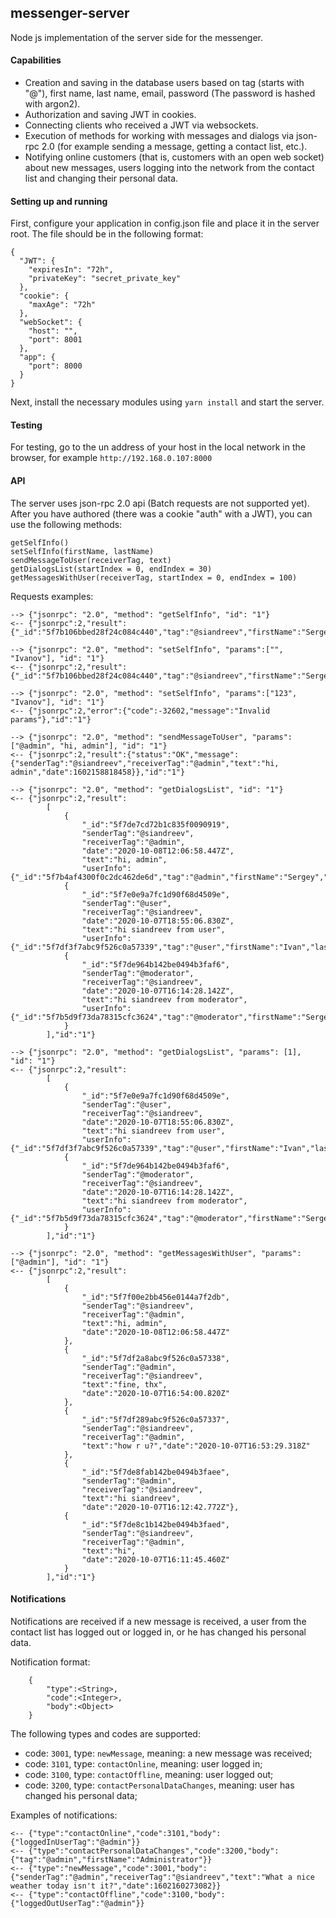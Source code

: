 ## messenger-server
Node js implementation of the server side for the messenger.

#### Capabilities
- Creation and saving in the database users based on tag (starts with "@"), first name, last name, email, password (The password is hashed with argon2).
- Authorization and saving JWT in cookies.
- Connecting clients who received a JWT via websockets.
- Execution of methods for working with messages and dialogs via json-rpc 2.0 (for example sending a message, getting a contact list, etc.).
- Notifying online customers (that is, customers with an open web socket) about new messages, users logging into the network from the contact list and changing their personal data.

#### Setting up and running
First, configure your application in config.json file and place it in the server root. The file should be in the following format:
```
{
  "JWT": {
    "expiresIn": "72h",
    "privateKey": "secret_private_key"
  },
  "cookie": {
    "maxAge": "72h"
  },
  "webSocket": {
    "host": "",
    "port": 8001
  },
  "app": {
    "port": 8000
  }
}
```
Next, install the necessary modules using ```yarn install``` and start the server.

#### Testing
For testing, go to the un address of your host in the local network in the browser, for example ```http://192.168.0.107:8000```

#### API
The server uses json-rpc 2.0 api (Batch requests are not supported yet). After you have authored (there was a cookie "auth" with a JWT), you can use the following methods:
```
getSelfInfo()
setSelfInfo(firstName, lastName)
sendMessageToUser(receiverTag, text)
getDialogsList(startIndex = 0, endIndex = 30)
getMessagesWithUser(receiverTag, startIndex = 0, endIndex = 100)
```

Requests examples:
```
--> {"jsonrpc": "2.0", "method": "getSelfInfo", "id": "1"}
<-- {"jsonrpc":2,"result":{"_id":"5f7b106bbed28f24c084c440","tag":"@siandreev","firstName":"Sergey","lastName":"Andreev"},"id":"1"}

--> {"jsonrpc": "2.0", "method": "setSelfInfo", "params":["", "Ivanov"], "id": "1"}
<-- {"jsonrpc":2,"result":{"_id":"5f7b106bbed28f24c084c440","tag":"@siandreev","firstName":"Sergey","lastName":"Ivanov"},"id":"1"}

--> {"jsonrpc": "2.0", "method": "setSelfInfo", "params":["123", "Ivanov"], "id": "1"}
<-- {"jsonrpc":2,"error":{"code":-32602,"message":"Invalid params"},"id":"1"}

--> {"jsonrpc": "2.0", "method": "sendMessageToUser", "params": ["@admin", "hi, admin"], "id": "1"}
<-- {"jsonrpc":2,"result":{"status":"OK","message":{"senderTag":"@siandreev","receiverTag":"@admin","text":"hi, admin","date":1602158818458}},"id":"1"}

--> {"jsonrpc": "2.0", "method": "getDialogsList", "id": "1"}
<-- {"jsonrpc":2,"result":
        [
            {
                "_id":"5f7de7cd72b1c835f0090919",
                "senderTag":"@siandreev",
                "receiverTag":"@admin",
                "date":"2020-10-08T12:06:58.447Z",
                "text":"hi, admin",
                "userInfo":{"_id":"5f7b4af4300f0c2dc462de6d","tag":"@admin","firstName":"Sergey","lastName":"Andreev","isOnline":false}},
            {
                "_id":"5f7e0e9a7fc1d90f68d4509e",
                "senderTag":"@user",
                "receiverTag":"@siandreev",
                "date":"2020-10-07T18:55:06.830Z",
                "text":"hi siandreev from user",
                "userInfo":{"_id":"5f7df3f7abc9f526c0a57339","tag":"@user","firstName":"Ivan","lastName":"Ivanov","isOnline":true}},
            {
                "_id":"5f7de964b142be0494b3faf6",
                "senderTag":"@moderator",
                "receiverTag":"@siandreev",
                "date":"2020-10-07T16:14:28.142Z",
                "text":"hi siandreev from moderator",
                "userInfo":{"_id":"5f7b5d9f73da78315cfc3624","tag":"@moderator","firstName":"Sergey","lastName":"Andreev","isOnline":false}
            }
        ],"id":"1"}

--> {"jsonrpc": "2.0", "method": "getDialogsList", "params": [1], "id": "1"}
<-- {"jsonrpc":2,"result":
        [
            {
                "_id":"5f7e0e9a7fc1d90f68d4509e",
                "senderTag":"@user",
                "receiverTag":"@siandreev",
                "date":"2020-10-07T18:55:06.830Z",
                "text":"hi siandreev from user",
                "userInfo":{"_id":"5f7df3f7abc9f526c0a57339","tag":"@user","firstName":"Ivan","lastName":"Ivanov","isOnline":true}},
            {
                "_id":"5f7de964b142be0494b3faf6",
                "senderTag":"@moderator",
                "receiverTag":"@siandreev",
                "date":"2020-10-07T16:14:28.142Z",
                "text":"hi siandreev from moderator",
                "userInfo":{"_id":"5f7b5d9f73da78315cfc3624","tag":"@moderator","firstName":"Sergey","lastName":"Andreev","isOnline":false}
            }
        ],"id":"1"}

--> {"jsonrpc": "2.0", "method": "getMessagesWithUser", "params": ["@admin"], "id": "1"}
<-- {"jsonrpc":2,"result":
        [
            {
                "_id":"5f7f00e2bb456e0144a7f2db",
                "senderTag":"@siandreev",
                "receiverTag":"@admin",
                "text":"hi, admin",
                "date":"2020-10-08T12:06:58.447Z"
            },
            {
                "_id":"5f7df2a8abc9f526c0a57338",
                "senderTag":"@admin",
                "receiverTag":"@siandreev",
                "text":"fine, thx",
                "date":"2020-10-07T16:54:00.820Z"
            },
            {
                "_id":"5f7df289abc9f526c0a57337",
                "senderTag":"@siandreev",
                "receiverTag":"@admin",
                "text":"how r u?","date":"2020-10-07T16:53:29.318Z"
            },
            {
                "_id":"5f7de8fab142be0494b3faee",
                "senderTag":"@admin",
                "receiverTag":"@siandreev",
                "text":"hi siandreev",
                "date":"2020-10-07T16:12:42.772Z"},
            {
                "_id":"5f7de8c1b142be0494b3faed",
                "senderTag":"@siandreev",
                "receiverTag":"@admin",
                "text":"hi",
                "date":"2020-10-07T16:11:45.460Z"
            }
        ],"id":"1"}
```

#### Notifications
Notifications are received if a new message is received, a user from the contact list has logged out or logged in, or he has changed his personal data.

Notification format:
```
    {
        "type":<String>,
        "code":<Integer>,
        "body":<Object>
    }
``` 
The following types and codes are supported:

- code: ```3001```, type: ```newMessage```, meaning: a new message was received;
- code: ```3101```, type: ```contactOnline```, meaning: user logged in;
- code: ```3100```, type: ```contactOffline```, meaning: user logged out;
- code: ```3200```, type: ```contactPersonalDataChanges```, meaning: user has changed his personal data;

Examples of notifications:
```
<-- {"type":"contactOnline","code":3101,"body":{"loggedInUserTag":"@admin"}}
<-- {"type":"contactPersonalDataChanges","code":3200,"body":{"tag":"@admin","firstName":"Administrator"}}
<-- {"type":"newMessage","code":3001,"body":{"senderTag":"@admin","receiverTag":"@siandreev","text":"What a nice weather today isn't it?","date":1602160273082}}
<-- {"type":"contactOffline","code":3100,"body":{"loggedOutUserTag":"@admin"}}
```
